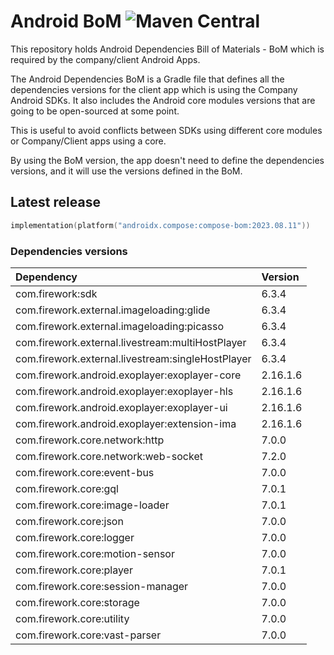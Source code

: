 # Android BoM ![Maven Central](https://maven-badges.herokuapp.com/maven-central/com.firework/firework-bom/badge.svg)

This repository holds Android Dependencies Bill of Materials - BoM which is required by the company/client Android Apps.

The Android Dependencies BoM is a Gradle file that defines all the dependencies versions for the client app which is using the Company Android SDKs.
It also includes the Android core modules versions that are going to be open-sourced at some point.

This is useful to avoid conflicts between SDKs using different core modules or Company/Client apps using a core.

By using the BoM version, the app doesn't need to define the dependencies versions, and it will use the versions defined in the BoM.

## Latest release

```kotlin
implementation(platform("androidx.compose:compose-bom:2023.08.11"))
```

### Dependencies versions

| Dependency                                        | Version  |
| :------------------------------------------------ |:---------|
| com.firework:sdk                                  | 6.3.4    |
| com.firework.external.imageloading:glide          | 6.3.4    |
| com.firework.external.imageloading:picasso        | 6.3.4   |
| com.firework.external.livestream:multiHostPlayer  | 6.3.4    |
| com.firework.external.livestream:singleHostPlayer | 6.3.4    |
| com.firework.android.exoplayer:exoplayer-core     | 2.16.1.6 |
| com.firework.android.exoplayer:exoplayer-hls      | 2.16.1.6 |
| com.firework.android.exoplayer:exoplayer-ui       | 2.16.1.6 |
| com.firework.android.exoplayer:extension-ima      | 2.16.1.6 |
| com.firework.core.network:http                    | 7.0.0    |
| com.firework.core.network:web-socket              | 7.2.0    |
| com.firework.core:event-bus                       | 7.0.0    |
| com.firework.core:gql                             | 7.0.1    |
| com.firework.core:image-loader                    | 7.0.1    |
| com.firework.core:json                            | 7.0.0    |
| com.firework.core:logger                          | 7.0.0    |
| com.firework.core:motion-sensor                   | 7.0.0    |
| com.firework.core:player                          | 7.0.1    |
| com.firework.core:session-manager                 | 7.0.0    |
| com.firework.core:storage                         | 7.0.0    |
| com.firework.core:utility                         | 7.0.0    |
| com.firework.core:vast-parser                     | 7.0.0    |
